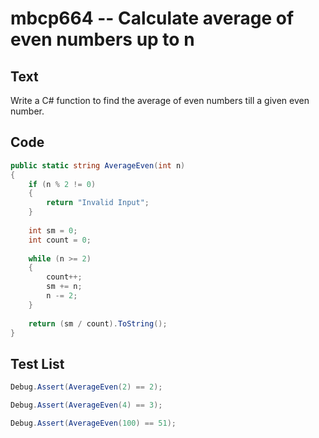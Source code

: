 # mbcp664 -- Calculate average of even numbers up to n

## Text

Write a C# function to find the average of even numbers till a given even number.

## Code

```csharp
public static string AverageEven(int n) 
{ 
    if (n % 2 != 0) 
    { 
        return "Invalid Input"; 
    } 
    
    int sm = 0; 
    int count = 0; 
    
    while (n >= 2) 
    { 
        count++; 
        sm += n; 
        n -= 2; 
    } 
    
    return (sm / count).ToString(); 
}
```

## Test List

```csharp
Debug.Assert(AverageEven(2) == 2);
```

```csharp
Debug.Assert(AverageEven(4) == 3);
```

```csharp
Debug.Assert(AverageEven(100) == 51);
```
